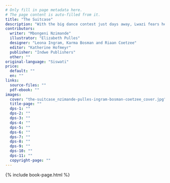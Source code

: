 ```yaml
---
# Only fill in page metadata here.
# The page content is auto-filled from it.
title: "The Suitcase"
description: "With the big dance contest just days away, Lwazi fears he’ll have nothing to wear. With a little help from his Gogo and the spirit of his Mkhulu, he might just get everything his heart wishes for …"
contributors:
  writer: "Mbongeni Nzimande"
  illustrator: "Elizabeth Pulles"
  designer: "Leona Ingram, Karma Bosman and Riaan Coetzee"
  editor: "Katherine Hofmeyr"
  publisher: "Indwe Publishers"
  other: ""
original-language: "Siswati"
price:
  default: ""
  en: ""
links:
  source-files: ""
  pdf-ebook: ""
images:
  cover: "the-suitcase_nzimande-pulles-ingram-bosman-coetzee_cover.jpg"
  title-page: ""
  dps-1: ""
  dps-2: ""
  dps-3: ""
  dps-4: ""
  dps-5: ""
  dps-6: ""
  dps-7: ""
  dps-8: ""
  dps-9: ""
  dps-10: ""
  dps-11: ""
  copyright-page: ""
---
```


{% include book-page.html %}




